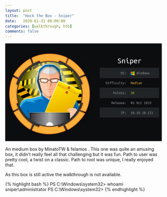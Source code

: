 ```yaml
---
layout: post
title:  "Hack the Box - Sniper"
date:   2020-01-31 00:00:00
categories: [walkthrough, htb]
comments: false
---
```

![HTB-Sniper](/img/htb/sniper.png)

An medium box by MinatoTW & felamos .  This one was quite an amusing box, it didn't really feel all that challenging but it was fun.  Path to user was pretty cool, a twist on a classic.  Path to root was unique, I really enjoyed that.

As this box is still active the walkthrough is not available.

{% highlight bash %}
PS C:\Windows\system32> whoami
sniper\administrator
PS C:\Windows\system32>
{% endhighlight %}
